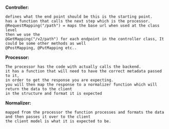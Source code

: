 **Controller:** 

    defines what the end point should be this is the starting point. 
    has a function that calls the next step which is the processor. 
    @RequestMapping("/path") = maps the base url when used at the class level
    then we use the
    @GetMapping("/v2/path") for each endpoint in the controller class, It could be some other methods as well 
    @PostMapping, @PutMapping etc..

**Processor:**
    
    The processor has the code with actually calls the backend.
    it has a function that will need to have the correct metadata passed to it,
    in order to get the response you are expecting.
    you will then map the response to a normalizer function which will return the data to the client 
    in the structure and format it is expected

**Normalizer:**
    
    mapped from the processor the function processes and formats the data and then passes it over to the client
    the client model is what it is expected to be.